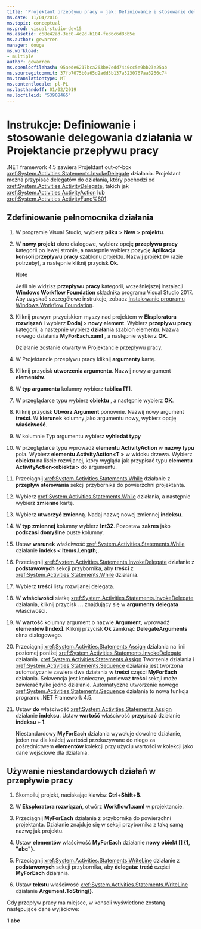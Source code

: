 ```yaml
---
title: 'Projektant przepływu pracy — jak: Definiowanie i stosowanie delegowania działania'
ms.date: 11/04/2016
ms.topic: conceptual
ms.prod: visual-studio-dev15
ms.assetid: c68e42ad-3ec0-4c2d-b104-fe36c6d83b5e
ms.author: gewarren
manager: douge
ms.workload:
- multiple
author: gewarren
ms.openlocfilehash: 95aede6217bca263be7edd7440cc5e9bb23e25ab
ms.sourcegitcommit: 37fb7075b0a65d2add3b137a5230767aa3266c74
ms.translationtype: MT
ms.contentlocale: pl-PL
ms.lasthandoff: 01/02/2019
ms.locfileid: "53908465"
---
```

# <a name="how-to-define-and-consume-activity-delegates-in-the-workflow-designer"></a>Instrukcje: Definiowanie i stosowanie delegowania działania w Projektancie przepływu pracy

.NET framework 4.5 zawiera Projektant out-of-box <xref:System.Activities.Statements.InvokeDelegate> działania. Projektant można przypisać delegatów do działania, który pochodzi od <xref:System.Activities.ActivityDelegate>, takich jak <xref:System.Activities.ActivityAction> lub <xref:System.Activities.ActivityFunc%601>.

## <a name="define-an-activity-delegate"></a>Zdefiniowanie pełnomocnika działania

1. W programie Visual Studio, wybierz **pliku** > **New** > **projektu**.

2. W **nowy projekt** okno dialogowe, wybierz opcję **przepływu pracy** kategorii po lewej stronie, a następnie wybierz pozycję **Aplikacja konsoli przepływu pracy** szablonu projektu. Nazwij projekt (w razie potrzeby), a następnie kliknij przycisk **Ok**.

   > [!NOTE]
   > Jeśli nie widzisz **przepływu pracy** kategorii, wcześniejszej instalacji **Windows Workflow Foundation** składnika programu Visual Studio 2017. Aby uzyskać szczegółowe instrukcje, zobacz [Instalowanie programu Windows Workflow Foundation](developing-applications-with-the-workflow-designer.md#install-windows-workflow-foundation).

3. Kliknij prawym przyciskiem myszy nad projektem w **Eksploratora rozwiązań** i wybierz **Dodaj** > **nowy element**. Wybierz **przepływu pracy** kategorii, a następnie wybierz **działania** szablon elementu. Nazwa nowego działania **MyForEach.xaml** , a następnie wybierz **OK**.

   Działanie zostanie otwarty w Projektancie przepływu pracy.

4. W Projektancie przepływu pracy kliknij **argumenty** kartę.

5. Kliknij przycisk **utworzenia argumentu**. Nazwij nowy argument **elementów**.

6. W **typ argumentu** kolumny wybierz **tablica [T]**.

7. W przeglądarce typu wybierz **obiektu** , a następnie wybierz **OK**.

8. Kliknij przycisk **Utwórz Argument** ponownie. Nazwij nowy argument **treści**. W **kierunek** kolumny jako argumentu nowy, wybierz opcję **właściwość**.

9. W kolumnie Typ argumentu wybierz **vyhledat typy**

10. W przeglądarce typu wprowadź **elementu ActivityAction** w **nazwy typu** pola. Wybierz **elementu ActivityAction\<T >** w widoku drzewa. Wybierz **obiektu** na liście rozwijanej, który wygląda jak przypisać typu **elementu ActivityAction\<obiektu >** do argumentu.

11. Przeciągnij <xref:System.Activities.Statements.While> działanie z **przepływ sterowania** sekcji przybornika do powierzchni projektanta.

12. Wybierz <xref:System.Activities.Statements.While> działania, a następnie wybierz **zmienne** kartę.

13. Wybierz **utworzyć zmienną**. Nadaj nazwę nowej zmiennej **indeksu**.

14. W **typ zmiennej** kolumny wybierz **Int32**. Pozostaw **zakres** jako **podczas**i **domyślne** puste kolumny.

15. Ustaw **warunek** właściwość <xref:System.Activities.Statements.While> działanie **indeks < Items.Length;**.

16. Przeciągnij <xref:System.Activities.Statements.InvokeDelegate> działanie z **podstawowych** sekcji przybornika, aby **treści** z <xref:System.Activities.Statements.While> działania.

17. Wybierz **treści** listy rozwijanej delegata.

18. W **właściwości** siatkę <xref:System.Activities.Statements.InvokeDelegate> działania, kliknij przycisk **...**  znajdujący się w **argumenty delegata** właściwości.

19. W **wartość** kolumny argument o nazwie **Argument**, wprowadź **elementów [Index]**. Kliknij przycisk **Ok** zamknąć **DelegateArguments** okna dialogowego.

20. Przeciągnij <xref:System.Activities.Statements.Assign> działania na linii poziomej poniżej <xref:System.Activities.Statements.InvokeDelegate> działania. <xref:System.Activities.Statements.Assign> Tworzenia działania i <xref:System.Activities.Statements.Sequence> działania jest tworzona automatycznie zawiera dwa działania w **treści** części **MyForEach** działania. Sekwencja jest konieczne, ponieważ **treści** sekcji może zawierać tylko jedno działanie. Automatyczne utworzenie nowego <xref:System.Activities.Statements.Sequence> działania to nowa funkcja programu .NET Framework 4.5.

21. Ustaw **do** właściwość <xref:System.Activities.Statements.Assign> działanie **indeksu**. Ustaw **wartość** właściwość **przypisać** działanie **indeksu + 1**.

    Niestandardowy **MyForEach** działania wywołuje dowolne działanie, jeden raz dla każdej wartości przekazywane do niego za pośrednictwem **elementów** kolekcji przy użyciu wartości w kolekcji jako dane wejściowe dla działania.

## <a name="use-the-custom-activity-in-a-workflow"></a>Używanie niestandardowych działań w przepływie pracy

1.  Skompiluj projekt, naciskając klawisz **Ctrl**+**Shift**+**B**.

2.  W **Eksploratora rozwiązań**, otwórz **Workflow1.xaml** w projektancie.

3.  Przeciągnij **MyForEach** działania z przybornika do powierzchni projektanta. Działanie znajduje się w sekcji przybornika z taką samą nazwę jak projektu.

4.  Ustaw **elementów** właściwość **MyForEach** działanie **nowy obiekt [] {1, "abc"}**.

5.  Przeciągnij <xref:System.Activities.Statements.WriteLine> działanie z **podstawowych** sekcji przybornika, aby **delegata: treść** części **MyForEach** działania.

6.  Ustaw **tekstu** właściwość <xref:System.Activities.Statements.WriteLine> działanie **Argument.ToString()**.

Gdy przepływ pracy ma miejsce, w konsoli wyświetlone zostaną następujące dane wyjściowe:

**1**
**abc**